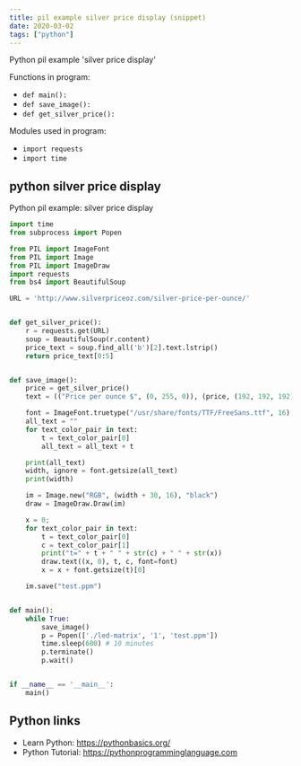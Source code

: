 ```yaml
---
title: pil example silver price display (snippet)
date: 2020-03-02
tags: ["python"]
---
```

Python pil example 'silver price display'

Functions in program: 
* `def main():`
* `def save_image():`
* `def get_silver_price():`

Modules used in program: 
* `import requests`
* `import time`

## python silver price display

Python pil example: silver price display

```python
import time
from subprocess import Popen

from PIL import ImageFont
from PIL import Image
from PIL import ImageDraw
import requests
from bs4 import BeautifulSoup

URL = 'http://www.silverpriceoz.com/silver-price-per-ounce/'


def get_silver_price():
    r = requests.get(URL)
    soup = BeautifulSoup(r.content)
    price_text = soup.find_all('b')[2].text.lstrip()
    return price_text[0:5]


def save_image():
    price = get_silver_price()
    text = (("Price per ounce $", (0, 255, 0)), (price, (192, 192, 192)))

    font = ImageFont.truetype("/usr/share/fonts/TTF/FreeSans.ttf", 16)
    all_text = ""
    for text_color_pair in text:
        t = text_color_pair[0]
        all_text = all_text + t

    print(all_text)
    width, ignore = font.getsize(all_text)
    print(width)

    im = Image.new("RGB", (width + 30, 16), "black")
    draw = ImageDraw.Draw(im)

    x = 0;
    for text_color_pair in text:
        t = text_color_pair[0]
        c = text_color_pair[1]
        print("t=" + t + " " + str(c) + " " + str(x))
        draw.text((x, 0), t, c, font=font)
        x = x + font.getsize(t)[0]

    im.save("test.ppm")


def main():
    while True:
        save_image()
        p = Popen(['./led-matrix', '1', 'test.ppm'])
        time.sleep(600) # 10 minutes
        p.terminate()
        p.wait()


if __name__ == '__main__':
    main()

```

## Python links

- Learn Python: https://pythonbasics.org/
- Python Tutorial: https://pythonprogramminglanguage.com
